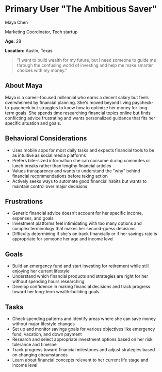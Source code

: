 # Primary User "The Ambitious Saver"

Maya Chen

Marketing Coordinator, Tech startup

**Age:** 28

**Location:** Austin, Texas

> "I want to build wealth for my future, but I need someone to guide me through the confusing world of investing and help me make smarter choices with my money."

## About Maya

Maya is a career-focused millennial who earns a decent salary but feels overwhelmed by financial planning. She's moved beyond living paycheck-to-paycheck but struggles to know how to optimize her money for long-term goals. She spends time researching financial topics online but finds conflicting advice frustrating and wants personalized guidance that fits her specific situation and goals.

## Behavioral Considerations

- Uses mobile apps for most daily tasks and expects financial tools to be as intuitive as social media platforms
- Prefers bite-sized information she can consume during commutes or lunch breaks rather than lengthy financial articles
- Values transparency and wants to understand the "why" behind financial recommendations before taking action
- Actively seeks ways to automate good financial habits but wants to maintain control over major decisions

## Frustrations

- Generic financial advice doesn't account for her specific income, expenses, and goals
- Investment platforms feel intimidating with too many options and complex terminology that makes her second-guess decisions
- Difficulty determining if she's on track financially or if her savings rate is appropriate for someone her age and income level

## Goals

- Build an emergency fund and start investing for retirement while still enjoying her current lifestyle
- Understand which financial products and strategies are right for her without spending hours researching
- Develop confidence in making financial decisions and track progress toward her long-term wealth-building goals

## Tasks

- Check spending patterns and identify areas where she can save money without major lifestyle changes
- Set up and monitor savings goals for various objectives like emergency fund, vacation, and down payment
- Research and select appropriate investment options based on her risk tolerance and timeline
- Track progress toward financial milestones and adjust strategies based on changing circumstances
- Learn about financial concepts relevant to her current life stage and income level